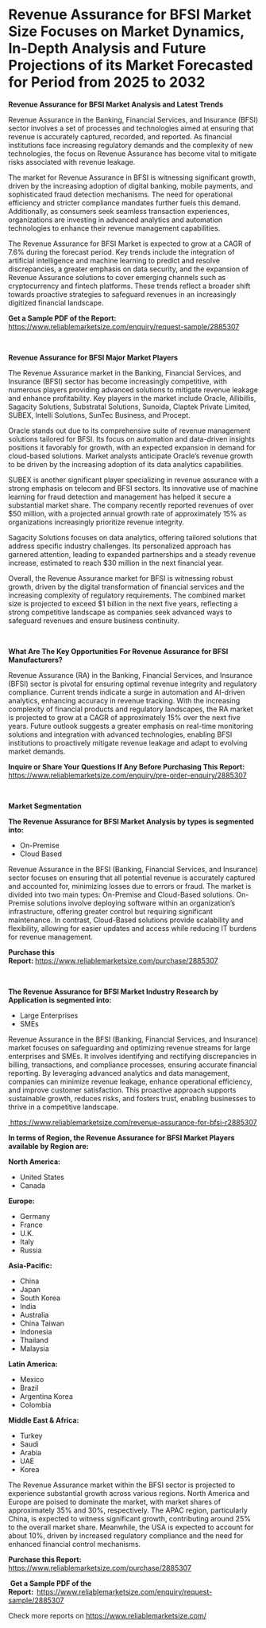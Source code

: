 <p><h1>Revenue Assurance for BFSI Market Size Focuses on Market Dynamics, In-Depth Analysis and Future Projections of its Market Forecasted for Period from 2025 to 2032</h1></p><p><strong>Revenue Assurance for BFSI Market Analysis and Latest Trends</strong></p>
<p><p>Revenue Assurance in the Banking, Financial Services, and Insurance (BFSI) sector involves a set of processes and technologies aimed at ensuring that revenue is accurately captured, recorded, and reported. As financial institutions face increasing regulatory demands and the complexity of new technologies, the focus on Revenue Assurance has become vital to mitigate risks associated with revenue leakage.</p><p>The market for Revenue Assurance in BFSI is witnessing significant growth, driven by the increasing adoption of digital banking, mobile payments, and sophisticated fraud detection mechanisms. The need for operational efficiency and stricter compliance mandates further fuels this demand. Additionally, as consumers seek seamless transaction experiences, organizations are investing in advanced analytics and automation technologies to enhance their revenue management capabilities.</p><p>The Revenue Assurance for BFSI Market is expected to grow at a CAGR of 7.6% during the forecast period. Key trends include the integration of artificial intelligence and machine learning to predict and resolve discrepancies, a greater emphasis on data security, and the expansion of Revenue Assurance solutions to cover emerging channels such as cryptocurrency and fintech platforms. These trends reflect a broader shift towards proactive strategies to safeguard revenues in an increasingly digitized financial landscape.</p></p>
<p><strong>Get a Sample PDF of the Report:&nbsp;</strong> <a href="https://www.reliablemarketsize.com/enquiry/request-sample/2885307?utm_campaign=3524&utm_medium=2&utm_source=Github&utm_content=ia&utm_term=13032025&utm_id=revenue-assurance-for-bfsi">https://www.reliablemarketsize.com/enquiry/request-sample/2885307</a></p>
<p>&nbsp;</p>
<p><strong>Revenue Assurance for BFSI Major Market Players</strong></p>
<p><p>The Revenue Assurance market in the Banking, Financial Services, and Insurance (BFSI) sector has become increasingly competitive, with numerous players providing advanced solutions to mitigate revenue leakage and enhance profitability. Key players in the market include Oracle, Allibillis, Sagacity Solutions, Substratal Solutions, Sunoida, Claptek Private Limited, SUBEX, Intelli Solutions, SunTec Business, and Procept.</p><p>Oracle stands out due to its comprehensive suite of revenue management solutions tailored for BFSI. Its focus on automation and data-driven insights positions it favorably for growth, with an expected expansion in demand for cloud-based solutions. Market analysts anticipate Oracle’s revenue growth to be driven by the increasing adoption of its data analytics capabilities.</p><p>SUBEX is another significant player specializing in revenue assurance with a strong emphasis on telecom and BFSI sectors. Its innovative use of machine learning for fraud detection and management has helped it secure a substantial market share. The company recently reported revenues of over $50 million, with a projected annual growth rate of approximately 15% as organizations increasingly prioritize revenue integrity.</p><p>Sagacity Solutions focuses on data analytics, offering tailored solutions that address specific industry challenges. Its personalized approach has garnered attention, leading to expanded partnerships and a steady revenue increase, estimated to reach $30 million in the next financial year.</p><p>Overall, the Revenue Assurance market for BFSI is witnessing robust growth, driven by the digital transformation of financial services and the increasing complexity of regulatory requirements. The combined market size is projected to exceed $1 billion in the next five years, reflecting a strong competitive landscape as companies seek advanced ways to safeguard revenues and ensure business continuity.</p></p>
<p>&nbsp;</p>
<p><strong>What Are The Key Opportunities For Revenue Assurance for BFSI Manufacturers?</strong></p>
<p><p>Revenue Assurance (RA) in the Banking, Financial Services, and Insurance (BFSI) sector is pivotal for ensuring optimal revenue integrity and regulatory compliance. Current trends indicate a surge in automation and AI-driven analytics, enhancing accuracy in revenue tracking. With the increasing complexity of financial products and regulatory landscapes, the RA market is projected to grow at a CAGR of approximately 15% over the next five years. Future outlook suggests a greater emphasis on real-time monitoring solutions and integration with advanced technologies, enabling BFSI institutions to proactively mitigate revenue leakage and adapt to evolving market demands.</p></p>
<p><strong>Inquire or Share Your Questions If Any Before Purchasing This Report:</strong> <a href="https://www.reliablemarketsize.com/enquiry/pre-order-enquiry/2885307?utm_campaign=3524&utm_medium=2&utm_source=Github&utm_content=ia&utm_term=13032025&utm_id=revenue-assurance-for-bfsi">https://www.reliablemarketsize.com/enquiry/pre-order-enquiry/2885307</a></p>
<p>&nbsp;</p>
<p><strong>Market Segmentation</strong></p>
<p><strong>The Revenue Assurance for BFSI Market Analysis by types is segmented into:</strong></p>
<p><ul><li>On-Premise</li><li>Cloud Based</li></ul></p>
<p><p>Revenue Assurance in the BFSI (Banking, Financial Services, and Insurance) sector focuses on ensuring that all potential revenue is accurately captured and accounted for, minimizing losses due to errors or fraud. The market is divided into two main types: On-Premise and Cloud-Based solutions. On-Premise solutions involve deploying software within an organization’s infrastructure, offering greater control but requiring significant maintenance. In contrast, Cloud-Based solutions provide scalability and flexibility, allowing for easier updates and access while reducing IT burdens for revenue management.</p></p>
<p><strong>Purchase this Report:&nbsp;</strong><a href="https://www.reliablemarketsize.com/purchase/2885307?utm_campaign=3524&utm_medium=2&utm_source=Github&utm_content=ia&utm_term=13032025&utm_id=revenue-assurance-for-bfsi">https://www.reliablemarketsize.com/purchase/2885307</a></p>
<p>&nbsp;</p>
<p><strong>The Revenue Assurance for BFSI Market Industry Research by Application is segmented into:</strong></p>
<p><ul><li>Large Enterprises</li><li>SMEs</li></ul></p>
<p><p>Revenue Assurance in the BFSI (Banking, Financial Services, and Insurance) market focuses on safeguarding and optimizing revenue streams for large enterprises and SMEs. It involves identifying and rectifying discrepancies in billing, transactions, and compliance processes, ensuring accurate financial reporting. By leveraging advanced analytics and data management, companies can minimize revenue leakage, enhance operational efficiency, and improve customer satisfaction. This proactive approach supports sustainable growth, reduces risks, and fosters trust, enabling businesses to thrive in a competitive landscape.</p></p>
<p><a href="https://www.reliablemarketsize.com/revenue-assurance-for-bfsi-r2885307?utm_campaign=3524&utm_medium=2&utm_source=Github&utm_content=ia&utm_term=13032025&utm_id=revenue-assurance-for-bfsi">&nbsp;https://www.reliablemarketsize.com/revenue-assurance-for-bfsi-r2885307</a></p>
<p><strong>In terms of Region, the Revenue Assurance for BFSI Market Players available by Region are:</strong></p>
<p>
    <p> <strong> North America: </strong>
        <ul>
            <li>United States</li>
            <li>Canada</li>
        </ul>
        </p> 
    <p> <strong> Europe: </strong>
        <ul>
            <li>Germany</li>
            <li>France</li>
            <li>U.K.</li>
            <li>Italy</li>
            <li>Russia</li>
        </ul>
        </p> 
    <p> <strong> Asia-Pacific: </strong>
        <ul>
            <li>China</li>
            <li>Japan</li>
            <li>South Korea</li>
            <li>India</li>
            <li>Australia</li>
            <li>China Taiwan</li>
            <li>Indonesia</li>
            <li>Thailand</li>
            <li>Malaysia</li>
        </ul>
        </p> 
    <p> <strong> Latin America: </strong>
        <ul>
            <li>Mexico</li>
            <li>Brazil</li>
            <li>Argentina Korea</li>
            <li>Colombia</li>
        </ul>
        </p> 
    <p> <strong> Middle East & Africa: </strong>
        <ul>
            <li>Turkey</li>
            <li>Saudi</li>
            <li>Arabia</li>
            <li>UAE</li>
            <li>Korea</li>
        </ul>
    </p>
    </p>
<p><p>The Revenue Assurance market within the BFSI sector is projected to experience substantial growth across various regions. North America and Europe are poised to dominate the market, with market shares of approximately 35% and 30%, respectively. The APAC region, particularly China, is expected to witness significant growth, contributing around 25% to the overall market share. Meanwhile, the USA is expected to account for about 10%, driven by increased regulatory compliance and the need for enhanced financial control mechanisms.</p></p>
<p><strong>Purchase this Report: </strong><a href="https://www.reliablemarketsize.com/purchase/2885307?utm_campaign=3524&utm_medium=2&utm_source=Github&utm_content=ia&utm_term=13032025&utm_id=revenue-assurance-for-bfsi">https://www.reliablemarketsize.com/purchase/2885307</a></p>
<p>&nbsp;<strong>Get a Sample PDF of the Report:&nbsp;&nbsp;</strong><a href="https://www.reliablemarketsize.com/enquiry/request-sample/2885307?utm_campaign=3524&utm_medium=2&utm_source=Github&utm_content=ia&utm_term=13032025&utm_id=revenue-assurance-for-bfsi">https://www.reliablemarketsize.com/enquiry/request-sample/2885307</a></p>
<p><strong></strong></p>
<p>Check more reports on <a href="https://www.reliablemarketsize.com/?utm_campaign=3524&utm_medium=2&utm_source=Github&utm_content=ia&utm_term=13032025&utm_id=revenue-assurance-for-bfsi">https://www.reliablemarketsize.com/</a></p>
